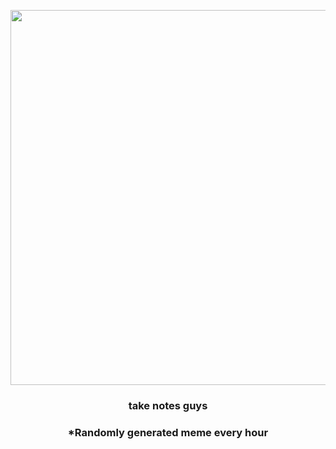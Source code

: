 <p align="center">
        <img src="https://i.redd.it/ghp1m336dxz91.png" width="600" height="600">
        </p>
        <h3 align="center">take notes guys</h3>
        <h3 align="center">*Randomly generated meme every hour</h3>
    